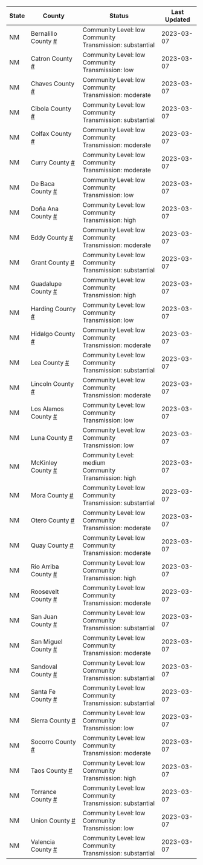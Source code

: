 State | County | Status | Last Updated
--- | --- | --- | --- 
NM | Bernalillo County <a href="#bernalillo_county">#</a> | <a name="bernalillo_county"></a>Community Level: low<br/>Community Transmission: substantial | 2023-03-07
NM | Catron County <a href="#catron_county">#</a> | <a name="catron_county"></a>Community Level: low<br/>Community Transmission: low | 2023-03-07
NM | Chaves County <a href="#chaves_county">#</a> | <a name="chaves_county"></a>Community Level: low<br/>Community Transmission: moderate | 2023-03-07
NM | Cibola County <a href="#cibola_county">#</a> | <a name="cibola_county"></a>Community Level: low<br/>Community Transmission: substantial | 2023-03-07
NM | Colfax County <a href="#colfax_county">#</a> | <a name="colfax_county"></a>Community Level: low<br/>Community Transmission: moderate | 2023-03-07
NM | Curry County <a href="#curry_county">#</a> | <a name="curry_county"></a>Community Level: low<br/>Community Transmission: moderate | 2023-03-07
NM | De Baca County <a href="#de_baca_county">#</a> | <a name="de_baca_county"></a>Community Level: low<br/>Community Transmission: low | 2023-03-07
NM | Doña Ana County <a href="#doña_ana_county">#</a> | <a name="doña_ana_county"></a>Community Level: low<br/>Community Transmission: high | 2023-03-07
NM | Eddy County <a href="#eddy_county">#</a> | <a name="eddy_county"></a>Community Level: low<br/>Community Transmission: moderate | 2023-03-07
NM | Grant County <a href="#grant_county">#</a> | <a name="grant_county"></a>Community Level: low<br/>Community Transmission: substantial | 2023-03-07
NM | Guadalupe County <a href="#guadalupe_county">#</a> | <a name="guadalupe_county"></a>Community Level: low<br/>Community Transmission: high | 2023-03-07
NM | Harding County <a href="#harding_county">#</a> | <a name="harding_county"></a>Community Level: low<br/>Community Transmission: low | 2023-03-07
NM | Hidalgo County <a href="#hidalgo_county">#</a> | <a name="hidalgo_county"></a>Community Level: low<br/>Community Transmission: moderate | 2023-03-07
NM | Lea County <a href="#lea_county">#</a> | <a name="lea_county"></a>Community Level: low<br/>Community Transmission: substantial | 2023-03-07
NM | Lincoln County <a href="#lincoln_county">#</a> | <a name="lincoln_county"></a>Community Level: low<br/>Community Transmission: moderate | 2023-03-07
NM | Los Alamos County <a href="#los_alamos_county">#</a> | <a name="los_alamos_county"></a>Community Level: low<br/>Community Transmission: low | 2023-03-07
NM | Luna County <a href="#luna_county">#</a> | <a name="luna_county"></a>Community Level: low<br/>Community Transmission: low | 2023-03-07
NM | McKinley County <a href="#mckinley_county">#</a> | <a name="mckinley_county"></a>Community Level: medium<br/>Community Transmission: high | 2023-03-07
NM | Mora County <a href="#mora_county">#</a> | <a name="mora_county"></a>Community Level: low<br/>Community Transmission: substantial | 2023-03-07
NM | Otero County <a href="#otero_county">#</a> | <a name="otero_county"></a>Community Level: low<br/>Community Transmission: moderate | 2023-03-07
NM | Quay County <a href="#quay_county">#</a> | <a name="quay_county"></a>Community Level: low<br/>Community Transmission: moderate | 2023-03-07
NM | Rio Arriba County <a href="#rio_arriba_county">#</a> | <a name="rio_arriba_county"></a>Community Level: low<br/>Community Transmission: high | 2023-03-07
NM | Roosevelt County <a href="#roosevelt_county">#</a> | <a name="roosevelt_county"></a>Community Level: low<br/>Community Transmission: moderate | 2023-03-07
NM | San Juan County <a href="#san_juan_county">#</a> | <a name="san_juan_county"></a>Community Level: low<br/>Community Transmission: substantial | 2023-03-07
NM | San Miguel County <a href="#san_miguel_county">#</a> | <a name="san_miguel_county"></a>Community Level: low<br/>Community Transmission: moderate | 2023-03-07
NM | Sandoval County <a href="#sandoval_county">#</a> | <a name="sandoval_county"></a>Community Level: low<br/>Community Transmission: substantial | 2023-03-07
NM | Santa Fe County <a href="#santa_fe_county">#</a> | <a name="santa_fe_county"></a>Community Level: low<br/>Community Transmission: substantial | 2023-03-07
NM | Sierra County <a href="#sierra_county">#</a> | <a name="sierra_county"></a>Community Level: low<br/>Community Transmission: low | 2023-03-07
NM | Socorro County <a href="#socorro_county">#</a> | <a name="socorro_county"></a>Community Level: low<br/>Community Transmission: moderate | 2023-03-07
NM | Taos County <a href="#taos_county">#</a> | <a name="taos_county"></a>Community Level: low<br/>Community Transmission: high | 2023-03-07
NM | Torrance County <a href="#torrance_county">#</a> | <a name="torrance_county"></a>Community Level: low<br/>Community Transmission: substantial | 2023-03-07
NM | Union County <a href="#union_county">#</a> | <a name="union_county"></a>Community Level: low<br/>Community Transmission: low | 2023-03-07
NM | Valencia County <a href="#valencia_county">#</a> | <a name="valencia_county"></a>Community Level: low<br/>Community Transmission: substantial | 2023-03-07
